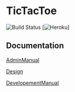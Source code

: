 # TicTacToe

![Build Status](https://travis-ci.org/resorver-dogs/TicTacToe.svg?branch=master) [![Heroku](https://heroku-badge.herokuapp.com/?app=tictactoe-web)]


## Documentation

[AdminManual](https://github.com/resorver-dogs/TicTacToe/blob/master/docs/AdminManual.md)

[Design](https://github.com/resorver-dogs/TicTacToe/blob/master/docs/Design.md)

[DevelopementManual](https://github.com/resorver-dogs/TicTacToe/blob/master/docs/DevelopementManual.md)
